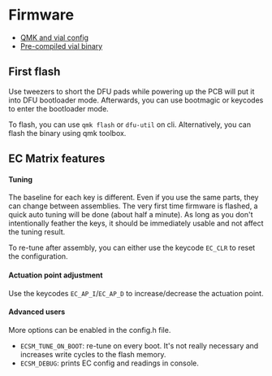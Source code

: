 # Firmware

- [QMK and vial config](https://github.com/sporkus/qmk_userspace/tree/main/keyboards/sporkus/capybully)
- [Pre-compiled vial binary](./sporkus_capybully_vial.bin)

## First flash
Use tweezers to short the DFU pads while powering up the PCB will put it into DFU bootloader mode. Afterwards, you can use bootmagic or keycodes to enter the bootloader mode.

To flash, you can use `qmk flash` or `dfu-util` on cli. Alternatively, you can flash the binary using qmk toolbox.


## EC Matrix features
#### Tuning
The baseline for each key is different. Even if you use the same parts, they can change between assemblies. The very first time firmware is flashed, a quick auto tuning will be done (about half a minute). As long as you don't intentionally feather the keys, it should be immediately usable and not affect the tuning result.

To re-tune after assembly, you can either use the keycode `EC_CLR` to reset the configuration. 

#### Actuation point adjustment
Use the keycodes `EC_AP_I`/`EC_AP_D` to increase/decrease the actuation point.

#### Advanced users
More options can be enabled in the config.h file.
- `ECSM_TUNE_ON_BOOT`: re-tune on every boot. It's not really necessary and increases write cycles to the flash memory.
- `ECSM_DEBUG`: prints EC config and readings in console.
